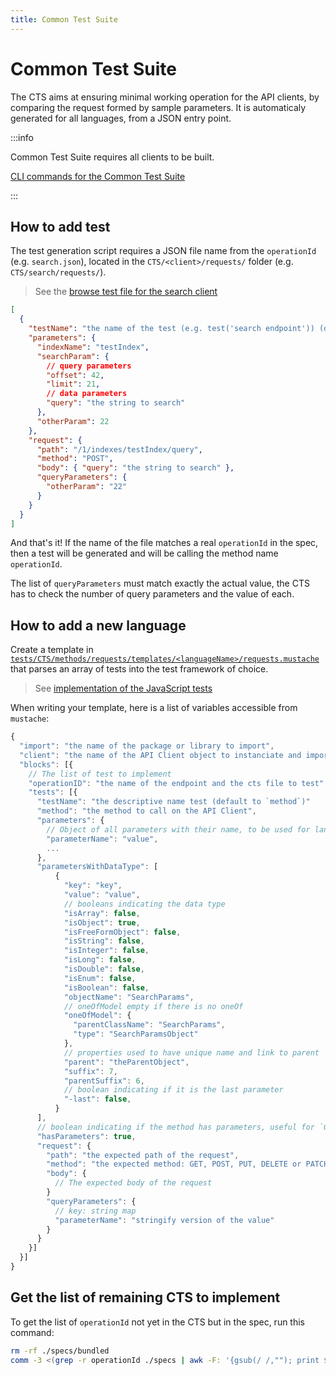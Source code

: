 ```yaml
---
title: Common Test Suite
---
```


# Common Test Suite

The CTS aims at ensuring minimal working operation for the API clients, by comparing the request formed by sample parameters.
It is automaticaly generated for all languages, from a JSON entry point.

:::info

Common Test Suite requires all clients to be built.

[CLI commands for the Common Test Suite](/docs/automation/CLI/cts-commands)

:::

## How to add test

The test generation script requires a JSON file name from the `operationId` (e.g. `search.json`), located in the `CTS/<client>/requests/` folder (e.g. `CTS/search/requests/`).

> See the [browse test file for the search client](https://github.com/algolia/api-clients-automation/blob/main/tests/CTS/methods/requests/search/browse.json)

```json
[
  {
    "testName": "the name of the test (e.g. test('search endpoint')) (default: 'method')",
    "parameters": {
      "indexName": "testIndex",
      "searchParam": {
        // query parameters
        "offset": 42,
        "limit": 21,
        // data parameters
        "query": "the string to search"
      },
      "otherParam": 22
    },
    "request": {
      "path": "/1/indexes/testIndex/query",
      "method": "POST",
      "body": { "query": "the string to search" },
      "queryParameters": {
        "otherParam": "22"
      }
    }
  }
]
```

And that's it! If the name of the file matches a real `operationId` in the spec, then a test will be generated and will be calling the method name `operationId`.

The list of `queryParameters` must match exactly the actual value, the CTS has to check the number of query parameters and the value of each.

## How to add a new language

Create a template in [`tests/CTS/methods/requests/templates/<languageName>/requests.mustache`](https://github.com/algolia/api-clients-automation/tree/main/tests/CTS/methods/requests/templates) that parses an array of tests into the test framework of choice.

> See [implementation of the JavaScript tests](https://github.com/algolia/api-clients-automation/blob/main/tests/CTS/methods/requests/templates/javascript/requests.mustache)

When writing your template, here is a list of variables accessible from `mustache`:

```js
{
  "import": "the name of the package or library to import",
  "client": "the name of the API Client object to instanciate and import",
  "blocks": [{
    // The list of test to implement
    "operationID": "the name of the endpoint and the cts file to test",
    "tests": [{
      "testName": "the descriptive name test (default to `method`)"
      "method": "the method to call on the API Client",
      "parameters": {
        // Object of all parameters with their name, to be used for languages that require the parameter name
        "parameterName": "value",
        ...
      },
      "parametersWithDataType": [
          {
            "key": "key",
            "value": "value",
            // booleans indicating the data type
            "isArray": false,
            "isObject": true,
            "isFreeFormObject": false,
            "isString": false,
            "isInteger": false,
            "isLong": false,
            "isDouble": false,
            "isEnum": false,
            "isBoolean": false,
            "objectName": "SearchParams",
            // oneOfModel empty if there is no oneOf
            "oneOfModel": {
              "parentClassName": "SearchParams",
              "type": "SearchParamsObject"
            },
            // properties used to have unique name and link to parent
            "parent": "theParentObject",
            "suffix": 7,
            "parentSuffix": 6,
            // boolean indicating if it is the last parameter
            "-last": false,
          }
      ],
      // boolean indicating if the method has parameters, useful for `GET` requests
      "hasParameters": true,
      "request": {
        "path": "the expected path of the request",
        "method": "the expected method: GET, POST, PUT, DELETE or PATCH",
        "body": {
          // The expected body of the request
        }
        "queryParameters": {
          // key: string map
          "parameterName": "stringify version of the value"
        }
      }
    }]
  }]
}
```

## Get the list of remaining CTS to implement

To get the list of `operationId` not yet in the CTS but in the spec, run this command:

```bash
rm -rf ./specs/bundled
comm -3 <(grep -r operationId ./specs | awk -F: '{gsub(/ /,""); print $NF}' | sort) <(find ./tests/CTS/clients -type f -name '*.json' | awk -F/ '{gsub(/.json/,"");print $NF}' | sort)
```
